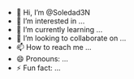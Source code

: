 - 👋 Hi, I’m @Soledad3N
- 👀 I’m interested in ...
- 🌱 I’m currently learning ...
- 💞️ I’m looking to collaborate on ...
- 📫 How to reach me ...
- 😄 Pronouns: ...
- ⚡ Fun fact: ...

<!---
Soledad3N/Soledad3N is a ✨ special ✨ repository because its `README.md` (this file) appears on your GitHub profile.
You can click the Preview link to take a look at your changes.
--->
